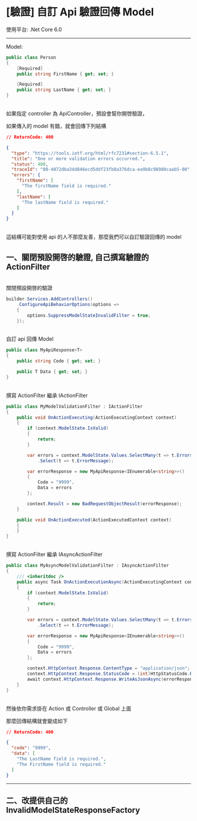 # [驗證] 自訂 Api 驗證回傳 Model

使用平台: .Net Core 6.0

---

Model:
```csharp
public class Person
{
    [Required]
    public string FirstName { get; set; }

    [Required]
    public string LastName { get; set; }
}
```

<br/>如果指定 controller 為 ApiController，預設會幫你開啓驗證，

如果傳入的 model 有錯，就會回傳下列結構
```json
// ReturnCode: 400

{
  "type": "https://tools.ietf.org/html/rfc7231#section-6.5.1",
  "title": "One or more validation errors occurred.",
  "status": 400,
  "traceId": "00-4072dba34d846ecd5ddf23fb8a376dca-ea9b8c98980caab5-00",
  "errors": {
    "firstName": [
      "The firstName field is required."
    ],
    "lastName": [
      "The lastName field is required."
    ]
  }
}
```

<br/>這結構可能對使用 api 的人不那麼友善，那麼我們可以自訂驗證回傳的 model

## 一、關閉預設開啓的驗證, 自己撰寫驗證的 ActionFilter

<br/>關閉預設開啓的驗證
```csharp
builder.Services.AddControllers()
    .ConfigureApiBehaviorOptions(options =>
    {
        options.SuppressModelStateInvalidFilter = true;
    });
```

<br/>自訂 api 回傳 Model
```csharp
public class MyApiResponse<T>
{
    public string Code { get; set; }

    public T Data { get; set; }
}
```

<br/>撰寫 ActionFilter 繼承 IActionFilter
```csharp
public class MyModelValidationFilter : IActionFilter
{
    public void OnActionExecuting(ActionExecutingContext context)
    {
        if (context.ModelState.IsValid)
        {
            return;
        }

        var errors = context.ModelState.Values.SelectMany(t => t.Errors)
            .Select(t => t.ErrorMessage);

        var errorResponse = new MyApiResponse<IEnumerable<string>>()
        {
            Code = "9999",
            Data = errors
        };

        context.Result = new BadRequestObjectResult(errorResponse);
    }

    public void OnActionExecuted(ActionExecutedContext context)
    {
    }
}
```

<br/>撰寫 ActionFilter 繼承  IAsyncActionFilter
```csharp
public class MyAsyncModelValidationFilter : IAsyncActionFilter
{
    /// <inheritdoc />
    public async Task OnActionExecutionAsync(ActionExecutingContext context, ActionExecutionDelegate next)
    {
        if (context.ModelState.IsValid)
        {
            return;
        }

        var errors = context.ModelState.Values.SelectMany(t => t.Errors)
            .Select(t => t.ErrorMessage);

        var errorResponse = new MyApiResponse<IEnumerable<string>>()
        {
            Code = "9999",
            Data = errors
        };

        context.HttpContext.Response.ContentType = "application/json";
        context.HttpContext.Response.StatusCode = (int)HttpStatusCode.BadRequest;
        await context.HttpContext.Response.WriteAsJsonAsync(errorResponse);
    }
}
```

<br/>然後依你需求掛在 Action 或 Controller 或 Global 上面

那麼回傳結構就會變成如下
```json
// ReturnCode: 400

{
  "code": "9999",
  "data": [
    "The LastName field is required.",
    "The FirstName field is required."
  ]
}
```

---

## 二、改提供自己的 InvalidModelStateResponseFactory